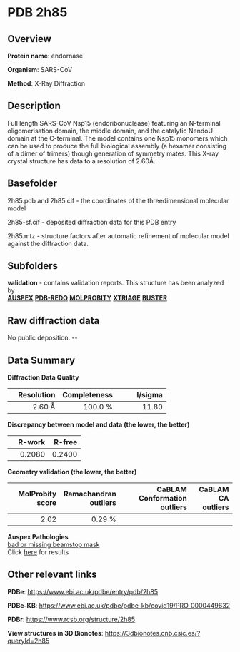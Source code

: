# PDB 2h85

## Overview

**Protein name**: endornase

**Organism**: SARS-CoV

**Method**: X-Ray Diffraction

## Description

Full length SARS-CoV Nsp15 (endoribonuclease) featuring an N-terminal oligomerisation domain, the middle domain, and the catalytic NendoU domain at the C-terminal. The model contains one Nsp15 monomers which can be used to produce the full biological assembly (a hexamer consisting of a dimer of trimers) though generation of symmetry mates. This X-ray crystal structure has data to a resolution of 2.60Å.

## Basefolder

2h85.pdb and 2h85.cif - the coordinates of the threedimensional molecular model

2h85-sf.cif - deposited diffraction data for this PDB entry

2h85.mtz - structure factors after automatic refinement of molecular model against the diffraction data.

## Subfolders





**validation** - contains validation reports. This structure has been analyzed by <br>[**AUSPEX**](https://github.com/thorn-lab/coronavirus_structural_task_force/tree/master/pdb/endornase/SARS-CoV/2h85/validation/auspex) [**PDB-REDO**](https://github.com/thorn-lab/coronavirus_structural_task_force/tree/master/pdb/endornase/SARS-CoV/2h85/validation/pdb-redo) [**MOLPROBITY**](https://github.com/thorn-lab/coronavirus_structural_task_force/tree/master/pdb/endornase/SARS-CoV/2h85/validation/molprobity) [**XTRIAGE**](https://github.com/thorn-lab/coronavirus_structural_task_force/blob/master/pdb/endornase/SARS-CoV/2h85/validation/Xtriage_output.log) [**BUSTER**](https://www.globalphasing.com/buster/wiki/index.cgi?Covid19Pdb2H85)  



## Raw diffraction data

No public deposition. --<br> 

## Data Summary
**Diffraction Data Quality**

|   | Resolution | Completeness| I/sigma |
|---|-------------:|----------------:|--------------:|
|   |2.60 Å|100.0 %|<img width=50/>11.80|

**Discrepancy between model and data (the lower, the better)**

|   | **R-work**| **R-free**   
|---|-------------:|----------------:|           
||  0.2080|  0.2400|

**Geometry validation (the lower, the better)**

|   |**MolProbity<br>score**| **Ramachandran<br>outliers** | **CaBLAM<br>Conformation outliers** | **CaBLAM<br>CA outliers** |
|---|-------------:|----------------:|----------------:|----------------:|
||  2.02|  0.29 %|||

**Auspex Pathologies**<br> [bad or missing beamstop mask](https://www.auspex.de/pathol/#2)<br>Click [here](https://github.com/thorn-lab/coronavirus_structural_task_force/blob/master/pdb/endornase/SARS-CoV/2h85/validation/auspex/2h85_auspex_comments.txt)  for results

 



## Other relevant links 
**PDBe**:  https://www.ebi.ac.uk/pdbe/entry/pdb/2h85

**PDBe-KB**: https://www.ebi.ac.uk/pdbe/pdbe-kb/covid19/PRO_0000449632 
 
**PDBr**: https://www.rcsb.org/structure/2h85 

**View structures in 3D Bionotes**: https://3dbionotes.cnb.csic.es/?queryId=2h85

